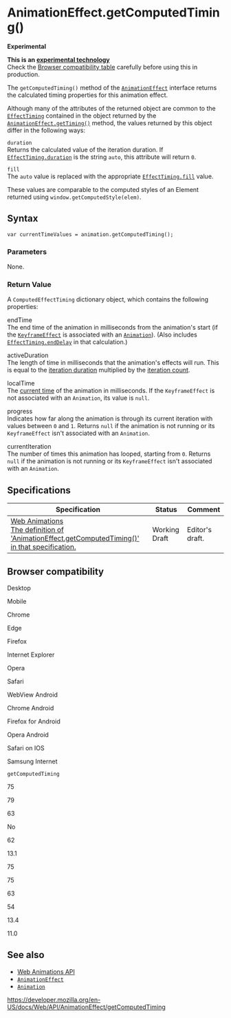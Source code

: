 # AnimationEffect.getComputedTiming()

**Experimental**

**This is an [experimental technology](https://developer.mozilla.org/en-US/docs/MDN/Guidelines/Conventions_definitions#experimental)**  
Check the [Browser compatibility table](#browser_compatibility) carefully before using this in production.

The `getComputedTiming()` method of the [`AnimationEffect`](../animationeffect) interface returns the calculated timing properties for this animation effect.

Although many of the attributes of the returned object are common to the [`EffectTiming`](../effecttiming) contained in the object returned by the [`AnimationEffect.getTiming()`](gettiming) method, the values returned by this object differ in the following ways:

`duration`  
Returns the calculated value of the iteration duration. If [`EffectTiming.duration`](../effecttiming/duration) is the string `auto`, this attribute will return `0`.

`fill`  
The `auto` value is replaced with the appropriate [`EffectTiming.fill`](../effecttiming/fill) value.

These values are comparable to the computed styles of an Element returned using `window.getComputedStyle(elem)`.

## Syntax

    var currentTimeValues = animation.getComputedTiming();

### Parameters

None.

### Return Value

A `ComputedEffectTiming` dictionary object, which contains the following properties:

endTime  
The end time of the animation in milliseconds from the animation's start (if the [`KeyframeEffect`](../keyframeeffect) is associated with an [`Animation`](../animation)). (Also includes [`EffectTiming.endDelay`](../effecttiming/enddelay) in that calculation.)

activeDuration  
The length of time in milliseconds that the animation's effects will run. This is equal to the [iteration duration](../effecttiming/duration) multiplied by the [iteration count](../effecttiming/iterations).

localTime  
The [current time](../animationtimeline/currenttime) of the animation in milliseconds. If the `KeyframeEffect` is not associated with an `Animation`, its value is `null`.

progress  
Indicates how far along the animation is through its current iteration with values between `0` and `1`. Returns `null` if the animation is not running or its `KeyframeEffect` isn't associated with an `Animation`.

currentIteration  
The number of times this animation has looped, starting from `0`. Returns `null` if the animation is not running or its `KeyframeEffect` isn't associated with an `Animation`.

## Specifications

<table><thead><tr class="header"><th>Specification</th><th>Status</th><th>Comment</th></tr></thead><tbody><tr class="odd"><td><a href="https://drafts.csswg.org/web-animations-1/#dom-animationeffect-getcomputedtiming">Web Animations<br />
<span class="small">The definition of 'AnimationEffect.getComputedTiming()' in that specification.</span></a></td><td><span class="spec-wd">Working Draft</span></td><td>Editor's draft.</td></tr></tbody></table>

## Browser compatibility

Desktop

Mobile

Chrome

Edge

Firefox

Internet Explorer

Opera

Safari

WebView Android

Chrome Android

Firefox for Android

Opera Android

Safari on IOS

Samsung Internet

`getComputedTiming`

75

79

63

No

62

13.1

75

75

63

54

13.4

11.0

## See also

- [Web Animations API](../web_animations_api)
- [`AnimationEffect`](../animationeffect)
- [`Animation`](../animation)

<a href="https://developer.mozilla.org/en-US/docs/Web/API/AnimationEffect/getComputedTiming" class="_attribution-link">https://developer.mozilla.org/en-US/docs/Web/API/AnimationEffect/getComputedTiming</a>
